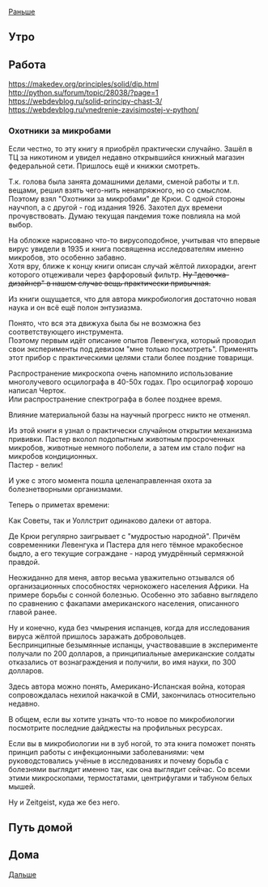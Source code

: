 [Раньше](2020.06.16.md)  
## Утро

## Работа
https://makedev.org/principles/solid/dip.html  
http://python.su/forum/topic/28038/?page=1  
https://webdevblog.ru/solid-principy-chast-3/  
https://webdevblog.ru/vnedrenie-zavisimostej-v-python/


### Охотники за микробами
Если честно, то эту книгу я приобрёл практически случайно. Зашёл в ТЦ за никотином и увидел недавно открывшийся книжный магазин федеральной сети. Пришлось ещё и книжки смотреть.  

Т.к. голова была занята домашними делами, сменой работы и т.п. вещами, решил взять чего-нить ненапряжного, но со смыслом. Поэтому взял "Охотники за микробами" де Крюи. С одной стороны научпоп, а с другой - год издания 1926. Захотел дух времени прочувствовать. Думаю текущая пандемия тоже повлияла на мой выбор.
 
На обложке нарисовано что-то вирусоподобное, учитывая что впервые вирус увидели в 1935 и книга посвященна исследователям именно микробов, это особенно забавно.  
Хотя вру, ближе к концу книги описан случай жёлтой лихорадки, агент которого отцеживали через фарфоровый фильтр. ~~Ну "девочка-дизайнер" в нашем случае вещь практически привычная.~~
 
Из книги ощущается, что для автора микробиология достаточно новая наука и он всё ещё полон энтузиазма.

Понято, что вся эта движуха была бы не возможна без соответствующего инструмента.  
Поэтому первым идёт описание опытов Левенгука, который проводил свои эксперименты под девизом "мне только посмотреть". Применять этот прибор с практическими целями стали более поздние товарищи.  

Распространение микроскопа очень напомнило использование многолучевого осцилографа в 40-50х годах. Про осцилограф хорошо написал Черток.  
Или распространение спектрографа в более позднее время.  

Влияние материальной базы на научный прогресс никто не отменял.

Из этой книги я узнал о практически случайном открытии механизма прививки. Пастер вколол подопытным животным просроченных микробов, животные немного поболели, а затем им стало пофиг на микробов кондиционных.  
Пастер - велик!

И уже с этого момента пошла целенаправленная охота за болезнетворными организмами.

Теперь о приметах времени:  

Как Советы, так и Уоллстрит одинаково далеки от автора.  

Де Крюи регулярно заигрывает с "мудростью народной". Причём современники Левенгука и Пастера для него тёмное мракобесное быдло, а его текущие сограждане - народ умудрённый сермяжной правдой.

Неожиданно для меня, автор весьма уважительно отзывался об организационных способностях чернокожего населения Африки. На примере борьбы с сонной болезнью. Особенно это забавно выглядело по сравнению с факапами американского населения, описанного главой ранее.

Ну и конечно, куда без чмырения испанцев, когда для исследования вируса жёлтой пришлось заражать добровольцев.  
Беспринципные безымянные испанцы, участвовавшие в эксперименте получали по 200 долларов, а принципиальные американские солдаты отказались от вознаграждения и получили, во имя науки, по 300 долларов.

Здесь автора можно понять, Американо-Испанская война, которая сопровождалась нехилой накачкой в СМИ, закончилась относительно недавно.

В общем, если вы хотите узнать что-то новое по микробиологии посмотрите последние дайджесты на профильных ресурсах.

Если вы в микробиологии ни в зуб ногой, то эта книга поможет понять принцип работы с инфекционными заболеваниями: чем руководстовались учёные в исследованиях и почему борьба с болезнями выглядит именно так, как она выглядит сейчас. Со всеми этими микроскопами, термостатами, центрифугами и табуном белых мышей.

Ну и Zeitgeist, куда же без него.

## Путь домой
## Дома
[Дальше](2020.06.18.md)